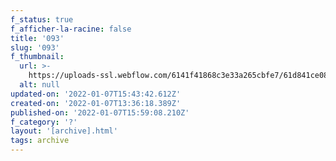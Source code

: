 ```yaml
---
f_status: true
f_afficher-la-racine: false
title: '093'
slug: '093'
f_thumbnail:
  url: >-
    https://uploads-ssl.webflow.com/6141f41868c3e33a265cbfe7/61d841ce08f57f03523c443d_093.jpg
  alt: null
updated-on: '2022-01-07T15:43:42.612Z'
created-on: '2022-01-07T13:36:18.389Z'
published-on: '2022-01-07T15:59:08.210Z'
f_category: '?'
layout: '[archive].html'
tags: archive
---
```



